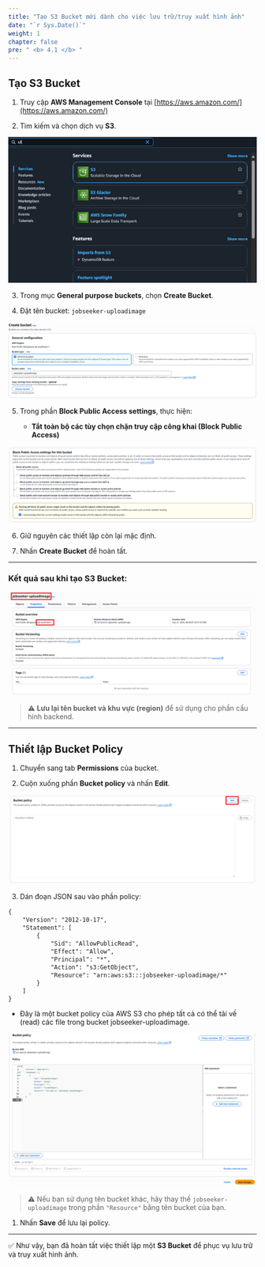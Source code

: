 ```yaml
---
title: "Tạo S3 Bucket mới dành cho việc lưu trữ/truy xuất hình ảnh"
date: "`r Sys.Date()`"
weight: 1
chapter: false
pre: " <b> 4.1 </b> "
---
```


## Tạo S3 Bucket

1. Truy cập **AWS Management Console** tại [https://aws.amazon.com/](https://aws.amazon.com/)

2. Tìm kiếm và chọn dịch vụ **S3**.

![alt text](image.png)

3. Trong mục **General purpose buckets**, chọn **Create Bucket**.

4. Đặt tên bucket: `jobseeker-uploadimage`

![alt text](image-3.png)

5. Trong phần **Block Public Access settings**, thực hiện:

   - **Tắt toàn bộ các tùy chọn chặn truy cập công khai (Block Public Access)**

![alt text](image-2.png)

6. Giữ nguyên các thiết lập còn lại mặc định.

7. Nhấn **Create Bucket** để hoàn tất.

---

### Kết quả sau khi tạo S3 Bucket:

![alt text](image-4.png)

> ⚠️ **Lưu lại tên bucket và khu vực (region)** để sử dụng cho phần cấu hình backend.

---

## Thiết lập Bucket Policy

1. Chuyển sang tab **Permissions** của bucket.

2. Cuộn xuống phần **Bucket policy** và nhấn **Edit**.

![alt text](image-5.png)

3. Dán đoạn JSON sau vào phần policy:

```
{
    "Version": "2012-10-17",
    "Statement": [
        {
            "Sid": "AllowPublicRead",
            "Effect": "Allow",
            "Principal": "*",
            "Action": "s3:GetObject",
            "Resource": "arn:aws:s3:::jobseeker-uploadimage/*"
        }
    ]
}
```

- Đây là một bucket policy của AWS S3 cho phép tất cả có thể tải về (read) các file trong bucket jobseeker-uploadimage.

![alt text](image-6.png)

> ⚠️ Nếu bạn sử dụng tên bucket khác, hãy thay thế `jobseeker-uploadimage` trong phần `"Resource"` bằng tên bucket của bạn.

1. Nhấn **Save** để lưu lại policy.

---

✅ Như vậy, bạn đã hoàn tất việc thiết lập một **S3 Bucket** để phục vụ lưu trữ và truy xuất hình ảnh.
